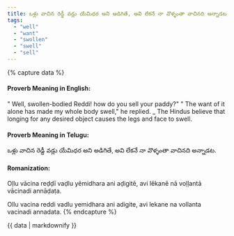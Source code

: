 ```yaml
---
title: ఒళ్లు వాచిన రెడ్డీ వడ్లు యేమిధర అని అడిగితే, అవి లేకనే నా వొళ్ళంతా వాచినది అన్నాడట.
tags:
  - "well"
  - "want"
  - "swollen"
  - "swell"
  - "sell"
---
```


{% capture data %}
#### Proverb Meaning in English:
" Well, swollen-bodied Reddi! how do you sell your paddy?"
" The want of it alone has made my whole body swell," he replied.
_ The Hindus believe that longing for any desired object causes the legs and face to swell.

#### Proverb Meaning in Telugu:
ఒళ్లు వాచిన రెడ్డీ వడ్లు యేమిధర అని అడిగితే, అవి లేకనే నా వొళ్ళంతా వాచినది అన్నాడట.

#### Romanization:
Oḷlu vācina reḍḍī vaḍlu yēmidhara ani aḍigitē, avi lēkanē nā voḷḷantā vācinadi annāḍaṭa.

Ollu vacina reddi vadlu yemidhara ani adigite, avi lekane na vollanta vacinadi annadata.
{% endcapture %}

{{ data | markdownify }}

